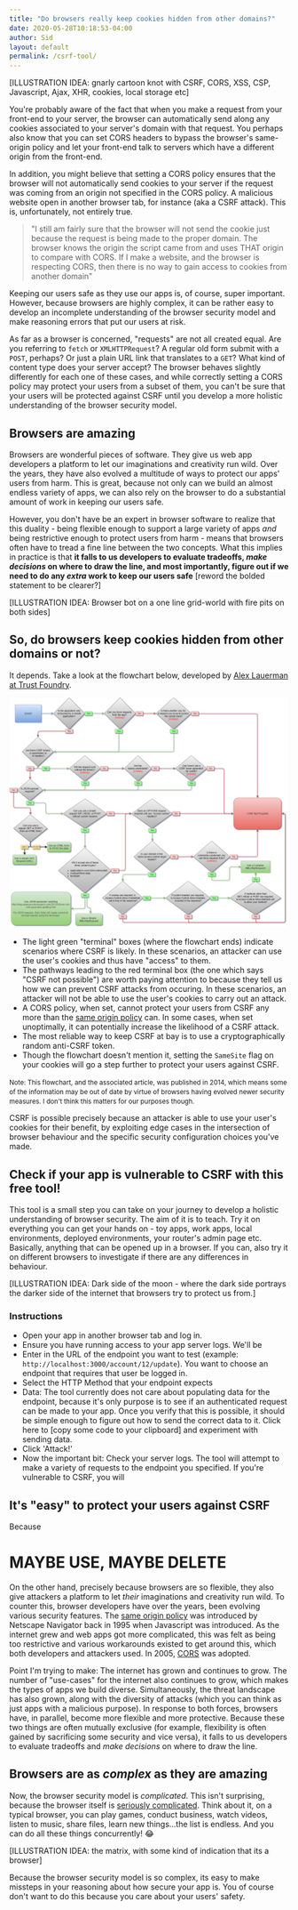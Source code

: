 ```yaml
---
title: "Do browsers really keep cookies hidden from other domains?"
date: 2020-05-28T10:18:53-04:00
author: Sid
layout: default
permalink: /csrf-tool/
---
```


[ILLUSTRATION IDEA: gnarly cartoon knot with CSRF, CORS, XSS, CSP, Javascript, Ajax, XHR, cookies, local storage etc]

You're probably aware of the fact that when you make a request from your front-end to your server, the browser can automatically send along any cookies associated to your server's domain with that request. You perhaps also know that you can set CORS headers to bypass the browser's same-origin policy and let your front-end talk to servers which have a different origin from the front-end.

In addition, you might believe that setting a CORS policy ensures that the browser will not automatically send cookies to your server if the request was coming from an origin not specified in the CORS policy. A malicious website open in another browser tab, for instance (aka a CSRF attack). This is, unfortunately, not entirely true.

> "I still am fairly sure that the browser will not send the cookie just because the request is being made to the proper domain. The browser knows the origin the script came from and uses THAT origin to compare with CORS. If I make a website, and the browser is respecting CORS, then there is no way to gain access to cookies from another domain"

Keeping our users safe as they use our apps is, of course, super important. However, because browsers are highly complex, it can be rather easy to develop an incomplete understanding of the browser security model and make reasoning errors that put our users at risk.

As far as a browser is concerned, "requests" are not all created equal. Are you referring to `fetch` or `XMLHTTPRequest`? A regular old form submit with a `POST`, perhaps? Or just a plain URL link that translates to a `GET`? What kind of content type does your server accept? The browser behaves slightly differently for each one of these cases, and while correctly setting a CORS policy may protect your users from a subset of them, you can't be sure that your users will be protected against CSRF until you develop a more holistic understanding of the browser security model.

## Browsers are amazing

Browsers are wonderful pieces of software. They give us web app developers a platform to let our imaginations and creativity run wild. Over the years, they have also evolved a multitude of ways to protect our apps' users from harm. This is great, because not only can we build an almost endless variety of apps, we can also rely on the browser to do a substantial amount of work in keeping our users safe.

However, you don't have be an expert in browser software to realize that this duality - being flexible enough to support a large variety of apps _and_ being restrictive enough to protect users from harm - means that browsers often have to tread a fine line between the two concepts. What this implies in practice is that **it falls to us developers to evaluate tradeoffs, _make decisions_ on where to draw the line, and most importantly, figure out if we need to do any _extra_ work to keep our users safe** [reword the bolded statement to be clearer?]

[ILLUSTRATION IDEA: Browser bot on a one line grid-world with fire pits on both sides]

## So, do browsers keep cookies hidden from other domains or not?

It depends. Take a look at the flowchart below, developed by [Alex Lauerman at Trust Foundry](https://trustfoundry.net/cross-site-request-forgery-cheat-sheet/).

![Trust Foundry CSRF Cheat Sheet](/assets/images/CSRF-CheatSheet-v2.2-3.png)

- The light green "terminal" boxes (where the flowchart ends) indicate scenarios where CSRF is likely. In these scenarios, an attacker can use the user's cookies and thus have "access" to them.
- The pathways leading to the red terminal box (the one which says "CSRF not possible") are worth paying attention to because they tell us how we can prevent CSRF attacks from occuring. In these scenarios, an attacker will not be able to use the user's cookies to carry out an attack.
- A CORS policy, when set, cannot protect your users from CSRF any more than the [same origin policy](https://en.wikipedia.org/wiki/Same-origin_policy) can. In some cases, when set unoptimally, it can potentially increase the likelihood of a CSRF attack.
- The most reliable way to keep CSRF at bay is to use a cryptographically random anti-CSRF token.
- Though the flowchart doesn't mention it, setting the `SameSite` flag on your cookies will go a step further to protect your users against CSRF.

<small>Note: This flowchart, and the associated article, was published in 2014, which means some of the information may be out of date by virtue of browsers having evolved newer security measures. I don't think this matters for our purposes though.</small>

CSRF is possible precisely because an attacker is able to use your user's cookies for their benefit, by exploiting edge cases in the intersection of browser behaviour and the specific security configuration choices you've made.

## Check if your app is vulnerable to CSRF with this free tool!

This tool is a small step you can take on your journey to develop a holistic understanding of browser security. The aim of it is to teach. Try it on everything you can get your hands on - toy apps, work apps, local environments, deployed environments, your router's admin page etc. Basically, anything that can be opened up in a browser. If you can, also try it on different browsers to investigate if there are any differences in behaviour.

[ILLUSTRATION IDEA: Dark side of the moon - where the dark side portrays the darker side of the internet that browsers try to protect us from.]

### Instructions

- Open your app in another browser tab and log in.
- Ensure you have running access to your app server logs. We'll be
- Enter in the URL of the endpoint you want to test (example: `http://localhost:3000/account/12/update`). You want to choose an endpoint that requires that user be logged in.
- Select the HTTP Method that your endpoint expects
- Data: The tool currently does not care about populating data for the endpoint, because it's only purpose is to see if an authenticated request can be made to your app. Once you verify that this is possible, it should be simple enough to figure out how to send the correct data to it. Click here to [copy some code to your clipboard] and experiment with sending data.
- Click 'Attack!'
- Now the important bit: Check your server logs. The tool will attempt to make a variety of requests to the endpoint you specified. If you're vulnerable to CSRF, you will

## It's "easy" to protect your users against CSRF

Because

# MAYBE USE, MAYBE DELETE

On the other hand, precisely because browsers are so flexible, they also give attackers a platform to let _their_ imaginations and creativity run wild. To counter this, browser developers have over the years, been evolving various security features. The [same origin policy](https://en.wikipedia.org/wiki/Same-origin_policy) was introduced by Netscape Navigator back in 1995 when Javascript was introduced. As the internet grew and web apps got more complicated, this was felt as being too restrictive and various workarounds existed to get around this, which both developers and attackers used. In 2005, [CORS](https://en.wikipedia.org/wiki/Cross-origin_resource_sharing) was adopted.

Point I'm trying to make: The internet has grown and continues to grow. The number of "use-cases" for the internet also continues to grow, which makes the types of apps we build diverse. Simultaneously, the threat landscape has also grown, along with the diversity of attacks (which you can think as just apps with a malicious purpose). In response to both forces, browsers have, in parallel, become more flexible and more protective. Because these two things are often mutually exclusive (for example, flexibility is often gained by sacrificing some security and vice versa), it falls to us developers to evaluate tradeoffs and _make decisions_ on where to draw the line.

## Browsers are as _complex_ as they are amazing

Now, the browser security model is _complicated_. This isn't surprising, because the browser itself is [seriously complicated](https://www.quora.com/How-many-lines-of-code-is-Google-Chrome). Think about it, on a typical browser, you can play games, conduct business, watch videos, listen to music, share files, learn new things...the list is endless. And you can do all these things concurrently! 😂

[ILLUSTRATION IDEA: the matrix, with some kind of indication that its a browser]

Because the browser security model is so complex, its easy to make missteps in your reasoning about how secure your app is. You of course don't want to do this because you care about your users' safety.
